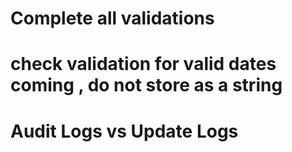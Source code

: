 


# Complete all validations
# check validation for valid dates coming , do not store as a string
# Audit Logs vs Update Logs